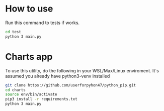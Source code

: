 # How to use

Run this command to tests if works.

```sh
cd test
python 3 main.py
```
# Charts app

To use this utility, do the following in your WSL/Max/Linux enviroment. It´s assumed you already have python3-venv installed

```sh
git clone https://github.com/userforpyhon47/python_pip.git
cd charts
source env/bin/activate
pip3 install -r requirements.txt
python 3 main.py
```